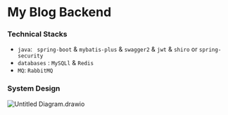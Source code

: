 # **My Blog Backend**

### Technical Stacks
<!---
### <img src="https://github.githubassets.com/images/icons/emoji/unicode/1f697.png" alt="car" style="zoom:13%;" /> Technical Stacks
--->

+ `java`: ` spring-boot` & `mybatis-plus` & `swagger2` & `jwt` & `shiro` or `spring-security`
+ `databases` : `MySQLl` & `Redis`
+ `MQ`: `RabbitMQ`

### System Design
<!---
### <img src="https://github.githubassets.com/images/icons/emoji/unicode/1f929.png" alt="star_struck" style="zoom:33%;" />System Design
--->

![Untitled Diagram.drawio](https://i.loli.net/2021/11/13/TOGcJ3jNp9UxdzX.png)
